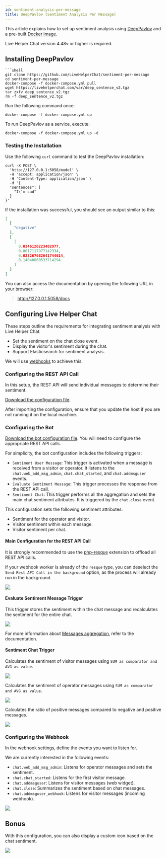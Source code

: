 ```yaml
---
id: sentiment-analysis-per-message
title: DeepPavlov (Sentiment Analysis Per Message)
---
```


This article explains how to set up sentiment analysis using [DeepPavlov](https://deeppavlov.ai/) and a pre-built [Docker image](https://github.com/LiveHelperChat/sentiment-per-message).

Live Helper Chat version 4.48v or higher is required.

## Installing DeepPavlov

```shell
```shell
git clone https://github.com/LiveHelperChat/sentiment-per-message
cd sentiment-per-message
docker-compose -f docker-compose.yml pull
wget https://livehelperchat.com/var/deep_sentence_v2.tgz
tar zxfv deep_sentence_v2.tgz
rm -f deep_sentence_v2.tgz
```

Run the following command once:

```
docker-compose -f docker-compose.yml up
```

To run DeepPavlov as a service, execute:

```
docker-compose -f docker-compose.yml up -d
```

### Testing the Installation

Use the following `curl` command to test the DeepPavlov installation:

```
curl -X POST \
  'http://127.0.0.1:5058/model' \
  -H 'accept: application/json' \
  -H 'Content-Type: application/json' \
  -d '{
  "sentences": [
    "I\'m sad"
  ]
}'
```

If the installation was successful, you should see an output similar to this:

```json
[
  [
    "negative"
  ],
  [
    [
      0.0346120223402977,
      0.8017117977142334,
      0.023267682641744614,
      0.14040860533714294
    ]
  ]
]
```

You can also access the documentation by opening the following URL in your browser:

> http://127.0.0.1:5058/docs

## Configuring Live Helper Chat

These steps outline the requirements for integrating sentiment analysis with Live Helper Chat:

*   Set the sentiment on the chat close event.
*   Display the visitor's sentiment during the chat.
*   Support Elasticsearch for sentiment analysis.

We will use [webhooks](development/webhooks.md) to achieve this.

### Configuring the REST API Call

In this setup, the REST API will send individual messages to determine their sentiment.

[Download the configuration file](/img/bot/sentiment-per-message/rest-api-v3.json).

After importing the configuration, ensure that you update the host if you are not running it on the local machine.

### Configuring the Bot

[Download the bot configuration file](/img/bot/sentiment-per-message/bot.json). You will need to configure the appropriate REST API calls.

For simplicity, the bot configuration includes the following triggers:

*   `Sentiment User Message`: This trigger is activated when a message is received from a visitor or operator. It listens to the `chat.web_add_msg_admin`, `chat.chat_started`, and `chat.addmsguser` events.
*   `Evaluate Sentiment Message`: This trigger processes the response from the REST API call.
*   `Sentiment Chat`: This trigger performs all the aggregation and sets the main chat sentiment attributes. It is triggered by the `chat.close` event.

This configuration sets the following sentiment attributes:

*   Sentiment for the operator and visitor.
*   Visitor sentiment within each message.
*   Visitor sentiment per chat.

#### Main Configuration for the REST API Call

It is strongly recommended to use the [php-resque](https://github.com/LiveHelperChat/lhc-php-resque) extension to offload all REST API calls.

If your webhook worker is already of the `resque` type, you can deselect the `Send Rest API Call in the background` option, as the process will already run in the background.

![](/img/bot/sentiment-per-message/rest-api.png)

#### Evaluate Sentiment Message Trigger

This trigger stores the sentiment within the chat message and recalculates the sentiment for the entire chat.

![](/img/bot/sentiment-per-message/sentiment-outcome.png)

For more information about [Messages aggregation](bot/update-current-chat.md#messages-aggregation), refer to the documentation.

#### Sentiment Chat Trigger

Calculates the sentiment of visitor messages using `SUM as comparator and AVG as value`.

![](/img/bot/sentiment-per-message/sentiment-visitor-sample-1.png)

Calculates the sentiment of operator messages using `SUM as comparator and AVG as value`.

![](/img/bot/sentiment-per-message/sentiment-visitor-sample-2.png)

Calculates the ratio of positive messages compared to negative and positive messages.

![](/img/bot/sentiment-per-message/sentiment-visitor-sample-3.png)

### Configuring the Webhook

In the webhook settings, define the events you want to listen for.

We are currently interested in the following events:

*   `chat.web_add_msg_admin`: Listens for operator messages and sets the sentiment.
*   `chat.chat_started`: Listens for the first visitor message.
*   `chat.addmsguser`: Listens for visitor messages (web widget).
*   `chat.close`: Summarizes the sentiment based on chat messages.
*   `chat.addmsguser_webhook`: Listens for visitor messages (incoming webhook).

![](/img/bot/sentiment-per-message/webhooks.png)

## Bonus

With this configuration, you can also display a custom icon based on the chat sentiment.

![](/img/bot/sentiment-per-message/sentiment-icon-chat.png)
